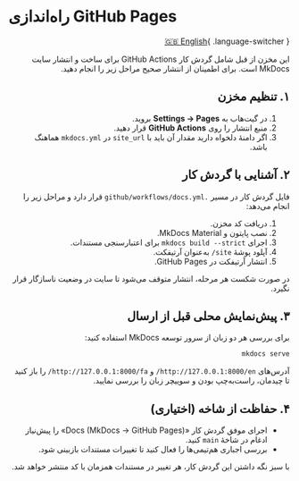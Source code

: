 # راه‌اندازی GitHub Pages

<div dir="rtl" markdown="1">

[🇬🇧 English](../en/github-pages-setup.md){ .language-switcher }


این مخزن از قبل شامل گردش کار GitHub Actions برای ساخت و انتشار سایت MkDocs است. برای اطمینان از انتشار صحیح مراحل زیر را انجام دهید.

## ۱. تنظیم مخزن

1. در گیت‌هاب به **Settings → Pages** بروید.
2. منبع انتشار را روی **GitHub Actions** قرار دهید.
3. اگر دامنهٔ دلخواه دارید مقدار آن باید با `site_url` در `mkdocs.yml` هماهنگ باشد.

## ۲. آشنایی با گردش کار

فایل گردش کار در مسیر `.github/workflows/docs.yml` قرار دارد و مراحل زیر را انجام می‌دهد:

1. دریافت کد مخزن.
2. نصب پایتون و MkDocs Material.
3. اجرای `mkdocs build --strict` برای اعتبارسنجی مستندات.
4. آپلود پوشهٔ `site/` به‌عنوان آرتیفکت.
5. انتشار آرتیفکت در GitHub Pages.

در صورت شکست هر مرحله، انتشار متوقف می‌شود تا سایت در وضعیت ناسازگار قرار نگیرد.

## ۳. پیش‌نمایش محلی قبل از ارسال

برای بررسی هر دو زبان از سرور توسعه MkDocs استفاده کنید:

```bash
mkdocs serve
```

آدرس‌های `http://127.0.0.1:8000/en/` و `http://127.0.0.1:8000/fa/` را باز کنید تا چیدمان، راست‌به‌چپ بودن و سوییچر زبان را بررسی نمایید.

## ۴. حفاظت از شاخه (اختیاری)

- اجرای موفق گردش کار «Docs (MkDocs → GitHub Pages)» را پیش‌نیاز ادغام در شاخهٔ `main` کنید.
- بررسی اجباری هم‌تیمی‌ها را فعال کنید تا تغییرات مستندات بازبینی شود.

با سبز نگه داشتن این گردش کار، هر تغییر در مستندات همزمان با کد منتشر خواهد شد.

</div>

